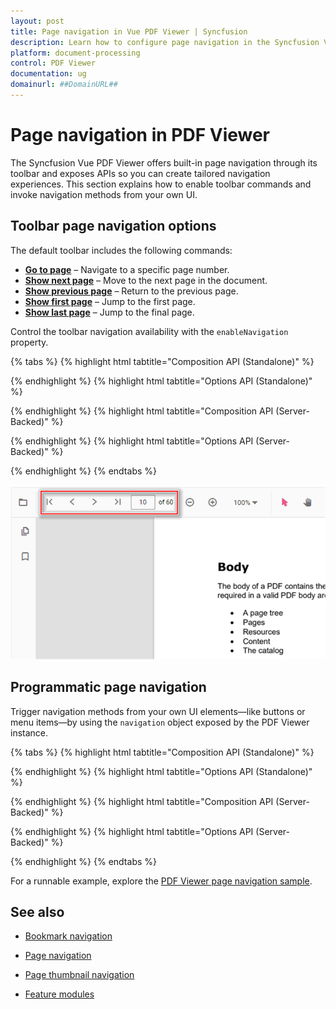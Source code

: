 ```yaml
---
layout: post
title: Page navigation in Vue PDF Viewer | Syncfusion
description: Learn how to configure page navigation in the Syncfusion Vue PDF Viewer component using toolbar commands and custom UI.
platform: document-processing
control: PDF Viewer
documentation: ug
domainurl: ##DomainURL##
---
```


# Page navigation in PDF Viewer

The Syncfusion Vue PDF Viewer offers built-in page navigation through its toolbar and exposes APIs so you can create tailored navigation experiences. This section explains how to enable toolbar commands and invoke navigation methods from your own UI.

## Toolbar page navigation options

The default toolbar includes the following commands:

* [**Go to page**](https://ej2.syncfusion.com/vue/documentation/api/pdfviewer/navigation/#gotopage) – Navigate to a specific page number.
* [**Show next page**](https://ej2.syncfusion.com/vue/documentation/api/pdfviewer/navigation/#gotonextpage) – Move to the next page in the document.
* [**Show previous page**](https://ej2.syncfusion.com/vue/documentation/api/pdfviewer/navigation/#gotopreviouspage) – Return to the previous page.
* [**Show first page**](https://ej2.syncfusion.com/vue/documentation/api/pdfviewer/navigation/#gotofirstpage) – Jump to the first page.
* [**Show last page**](https://ej2.syncfusion.com/vue/documentation/api/pdfviewer/navigation/#gotolastpage) – Jump to the final page.

Control the toolbar navigation availability with the `enableNavigation` property.

{% tabs %}
{% highlight html tabtitle="Composition API (Standalone)" %}
<template>
  <div id="app">
    <ejs-pdfviewer
      id="pdfViewer"
      :documentPath="documentPath"
      :resourceUrl="resourceUrl"
      :enableNavigation="true">
    </ejs-pdfviewer>
  </div>
</template>

<script setup>
import {
  PdfViewerComponent as EjsPdfviewer,
  Toolbar,
  Magnification,
  Navigation,
  LinkAnnotation,
  BookmarkView,
  ThumbnailView,
  TextSelection
} from '@syncfusion/ej2-vue-pdfviewer';
import { provide } from 'vue';

const documentPath = 'https://cdn.syncfusion.com/content/pdf/pdf-succinctly.pdf';
const resourceUrl = 'https://cdn.syncfusion.com/ej2/24.1.41/dist/ej2-pdfviewer-lib';

provide('PdfViewer', [
  Toolbar,
  Magnification,
  Navigation,
  LinkAnnotation,
  BookmarkView,
  ThumbnailView,
  TextSelection
]);
</script>
{% endhighlight %}
{% highlight html tabtitle="Options API (Standalone)" %}
<template>
  <div id="app">
    <ejs-pdfviewer
      id="pdfViewer"
      :documentPath="documentPath"
      :resourceUrl="resourceUrl"
      :enableNavigation="true">
    </ejs-pdfviewer>
  </div>
</template>

<script>
import {
  PdfViewerComponent,
  Toolbar,
  Magnification,
  Navigation,
  LinkAnnotation,
  BookmarkView,
  ThumbnailView,
  TextSelection
} from '@syncfusion/ej2-vue-pdfviewer';

export default {
  name: 'App',
  components: {
    'ejs-pdfviewer': PdfViewerComponent
  },
  data() {
    return {
      documentPath: 'https://cdn.syncfusion.com/content/pdf/pdf-succinctly.pdf',
      resourceUrl: 'https://cdn.syncfusion.com/ej2/24.1.41/dist/ej2-pdfviewer-lib'
    };
  },
  provide: {
    PdfViewer: [
      Toolbar,
      Magnification,
      Navigation,
      LinkAnnotation,
      BookmarkView,
      ThumbnailView,
      TextSelection
    ]
  }
};
</script>
{% endhighlight %}
{% highlight html tabtitle="Composition API (Server-Backed)" %}
<template>
  <div id="app">
    <ejs-pdfviewer
      id="pdfViewer"
      :serviceUrl="serviceUrl"
      :documentPath="documentPath"
      :enableNavigation="true">
    </ejs-pdfviewer>
  </div>
</template>

<script setup>
import {
  PdfViewerComponent as EjsPdfviewer,
  Toolbar,
  Magnification,
  Navigation,
  LinkAnnotation,
  BookmarkView,
  ThumbnailView,
  TextSelection
} from '@syncfusion/ej2-vue-pdfviewer';
import { provide } from 'vue';

const serviceUrl = 'https://document.syncfusion.com/web-services/pdf-viewer/api/pdfviewer';
const documentPath = 'https://cdn.syncfusion.com/content/pdf/pdf-succinctly.pdf';

provide('PdfViewer', [
  Toolbar,
  Magnification,
  Navigation,
  LinkAnnotation,
  BookmarkView,
  ThumbnailView,
  TextSelection
]);
</script>
{% endhighlight %}
{% highlight html tabtitle="Options API (Server-Backed)" %}
<template>
  <div id="app">
    <ejs-pdfviewer
      id="pdfViewer"
      :serviceUrl="serviceUrl"
      :documentPath="documentPath"
      :enableNavigation="true">
    </ejs-pdfviewer>
  </div>
</template>

<script>
import {
  PdfViewerComponent,
  Toolbar,
  Magnification,
  Navigation,
  LinkAnnotation,
  BookmarkView,
  ThumbnailView,
  TextSelection
} from '@syncfusion/ej2-vue-pdfviewer';

export default {
  name: 'App',
  components: {
    'ejs-pdfviewer': PdfViewerComponent
  },
  data() {
    return {
      serviceUrl: 'https://document.syncfusion.com/web-services/pdf-viewer/api/pdfviewer',
      documentPath: 'https://cdn.syncfusion.com/content/pdf/pdf-succinctly.pdf'
    };
  },
  provide: {
    PdfViewer: [
      Toolbar,
      Magnification,
      Navigation,
      LinkAnnotation,
      BookmarkView,
      ThumbnailView,
      TextSelection
    ]
  }
};
</script>
{% endhighlight %}
{% endtabs %}

![PDF Viewer toolbar navigation options](../images/navigation.png)

## Programmatic page navigation

Trigger navigation methods from your own UI elements—like buttons or menu items—by using the `navigation` object exposed by the PDF Viewer instance.

{% tabs %}
{% highlight html tabtitle="Composition API (Standalone)" %}
<template>
  <div id="app">
    <div class="navigation-buttons">
      <button @click="goToFirstPage">Go To First Page</button>
      <button @click="goToLastPage">Go To Last Page</button>
      <button @click="goToNextPage">Go To Next Page</button>
      <button @click="goToPage">Go To Page</button>
      <button @click="goToPreviousPage">Go To Previous Page</button>
    </div>
    <ejs-pdfviewer
      id="pdfViewer"
      ref="pdfViewer"
      :documentPath="documentPath"
      :resourceUrl="resourceUrl">
    </ejs-pdfviewer>
  </div>
</template>

<script setup>
import {
  PdfViewerComponent as EjsPdfviewer,
  Toolbar,
  Magnification,
  Navigation,
  LinkAnnotation,
  BookmarkView,
  ThumbnailView,
  Print,
  TextSelection,
  TextSearch,
  Annotation,
  FormFields
} from '@syncfusion/ej2-vue-pdfviewer';
import { provide, ref } from 'vue';

const pdfViewer = ref(null);
const documentPath = 'https://cdn.syncfusion.com/content/pdf/pdf-succinctly.pdf';
const resourceUrl = 'https://cdn.syncfusion.com/ej2/24.1.41/dist/ej2-pdfviewer-lib';

provide('PdfViewer', [
  Toolbar,
  Magnification,
  Navigation,
  LinkAnnotation,
  BookmarkView,
  ThumbnailView,
  Print,
  TextSelection,
  TextSearch,
  Annotation,
  FormFields
]);

const callNavigation = (callback) => {
  const viewer = pdfViewer.value?.ej2Instances;
  if (viewer) {
    callback(viewer.navigation);
  }
};

const goToFirstPage = () => callNavigation((navigation) => navigation.goToFirstPage());
const goToLastPage = () => callNavigation((navigation) => navigation.goToLastPage());
const goToNextPage = () => callNavigation((navigation) => navigation.goToNextPage());
const goToPage = () => callNavigation((navigation) => navigation.goToPage(4));
const goToPreviousPage = () => callNavigation((navigation) => navigation.goToPreviousPage());
</script>
{% endhighlight %}
{% highlight html tabtitle="Options API (Standalone)" %}
<template>
  <div id="app">
    <div class="navigation-buttons">
      <button @click="goToFirstPage">Go To First Page</button>
      <button @click="goToLastPage">Go To Last Page</button>
      <button @click="goToNextPage">Go To Next Page</button>
      <button @click="goToPage">Go To Page</button>
      <button @click="goToPreviousPage">Go To Previous Page</button>
    </div>
    <ejs-pdfviewer
      id="pdfViewer"
      ref="pdfViewer"
      :documentPath="documentPath"
      :resourceUrl="resourceUrl">
    </ejs-pdfviewer>
  </div>
</template>

<script>
import {
  PdfViewerComponent,
  Toolbar,
  Magnification,
  Navigation,
  LinkAnnotation,
  BookmarkView,
  ThumbnailView,
  Print,
  TextSelection,
  TextSearch,
  Annotation,
  FormFields
} from '@syncfusion/ej2-vue-pdfviewer';

export default {
  name: 'App',
  components: {
    'ejs-pdfviewer': PdfViewerComponent
  },
  data() {
    return {
      documentPath: 'https://cdn.syncfusion.com/content/pdf/pdf-succinctly.pdf',
      resourceUrl: 'https://cdn.syncfusion.com/ej2/24.1.41/dist/ej2-pdfviewer-lib'
    };
  },
  provide: {
    PdfViewer: [
      Toolbar,
      Magnification,
      Navigation,
      LinkAnnotation,
      BookmarkView,
      ThumbnailView,
      Print,
      TextSelection,
      TextSearch,
      Annotation,
      FormFields
    ]
  },
  methods: {
    callNavigation(callback) {
      const viewer = this.$refs.pdfViewer?.ej2Instances;
      if (viewer) {
        callback(viewer.navigation);
      }
    },
    goToFirstPage() {
      this.callNavigation((navigation) => navigation.goToFirstPage());
    },
    goToLastPage() {
      this.callNavigation((navigation) => navigation.goToLastPage());
    },
    goToNextPage() {
      this.callNavigation((navigation) => navigation.goToNextPage());
    },
    goToPage() {
      this.callNavigation((navigation) => navigation.goToPage(4));
    },
    goToPreviousPage() {
      this.callNavigation((navigation) => navigation.goToPreviousPage());
    }
  }
};
</script>
{% endhighlight %}
{% highlight html tabtitle="Composition API (Server-Backed)" %}
<template>
  <div id="app">
    <div class="navigation-buttons">
      <button @click="goToFirstPage">Go To First Page</button>
      <button @click="goToLastPage">Go To Last Page</button>
      <button @click="goToNextPage">Go To Next Page</button>
      <button @click="goToPage">Go To Page</button>
      <button @click="goToPreviousPage">Go To Previous Page</button>
    </div>
    <ejs-pdfviewer
      id="pdfViewer"
      ref="pdfViewer"
      :serviceUrl="serviceUrl"
      :documentPath="documentPath">
    </ejs-pdfviewer>
  </div>
</template>

<script setup>
import {
  PdfViewerComponent as EjsPdfviewer,
  Toolbar,
  Magnification,
  Navigation,
  LinkAnnotation,
  BookmarkView,
  ThumbnailView,
  Print,
  TextSelection,
  TextSearch,
  Annotation,
  FormFields
} from '@syncfusion/ej2-vue-pdfviewer';
import { provide, ref } from 'vue';

const pdfViewer = ref(null);
const serviceUrl = 'https://document.syncfusion.com/web-services/pdf-viewer/api/pdfviewer';
const documentPath = 'https://cdn.syncfusion.com/content/pdf/pdf-succinctly.pdf';

provide('PdfViewer', [
  Toolbar,
  Magnification,
  Navigation,
  LinkAnnotation,
  BookmarkView,
  ThumbnailView,
  Print,
  TextSelection,
  TextSearch,
  Annotation,
  FormFields
]);

const callNavigation = (callback) => {
  const viewer = pdfViewer.value?.ej2Instances;
  if (viewer) {
    callback(viewer.navigation);
  }
};

const goToFirstPage = () => callNavigation((navigation) => navigation.goToFirstPage());
const goToLastPage = () => callNavigation((navigation) => navigation.goToLastPage());
const goToNextPage = () => callNavigation((navigation) => navigation.goToNextPage());
const goToPage = () => callNavigation((navigation) => navigation.goToPage(4));
const goToPreviousPage = () => callNavigation((navigation) => navigation.goToPreviousPage());
</script>
{% endhighlight %}
{% highlight html tabtitle="Options API (Server-Backed)" %}
<template>
  <div id="app">
    <div class="navigation-buttons">
      <button @click="goToFirstPage">Go To First Page</button>
      <button @click="goToLastPage">Go To Last Page</button>
      <button @click="goToNextPage">Go To Next Page</button>
      <button @click="goToPage">Go To Page</button>
      <button @click="goToPreviousPage">Go To Previous Page</button>
    </div>
    <ejs-pdfviewer
      id="pdfViewer"
      ref="pdfViewer"
      :serviceUrl="serviceUrl"
      :documentPath="documentPath">
    </ejs-pdfviewer>
  </div>
</template>

<script>
import {
  PdfViewerComponent,
  Toolbar,
  Magnification,
  Navigation,
  LinkAnnotation,
  BookmarkView,
  ThumbnailView,
  Print,
  TextSelection,
  TextSearch,
  Annotation,
  FormFields
} from '@syncfusion/ej2-vue-pdfviewer';

export default {
  name: 'App',
  components: {
    'ejs-pdfviewer': PdfViewerComponent
  },
  data() {
    return {
      serviceUrl: 'https://document.syncfusion.com/web-services/pdf-viewer/api/pdfviewer',
      documentPath: 'https://cdn.syncfusion.com/content/pdf/pdf-succinctly.pdf'
    };
  },
  provide: {
    PdfViewer: [
      Toolbar,
      Magnification,
      Navigation,
      LinkAnnotation,
      BookmarkView,
      ThumbnailView,
      Print,
      TextSelection,
      TextSearch,
      Annotation,
      FormFields
    ]
  },
  methods: {
    callNavigation(callback) {
      const viewer = this.$refs.pdfViewer?.ej2Instances;
      if (viewer) {
        callback(viewer.navigation);
      }
    },
    goToFirstPage() {
      this.callNavigation((navigation) => navigation.goToFirstPage());
    },
    goToLastPage() {
      this.callNavigation((navigation) => navigation.goToLastPage());
    },
    goToNextPage() {
      this.callNavigation((navigation) => navigation.goToNextPage());
    },
    goToPage() {
      this.callNavigation((navigation) => navigation.goToPage(4));
    },
    goToPreviousPage() {
      this.callNavigation((navigation) => navigation.goToPreviousPage());
    }
  }
};
</script>
{% endhighlight %}
{% endtabs %}

For a runnable example, explore the [PDF Viewer page navigation sample](https://ej2.syncfusion.com/vue/demos/#/material/pdfviewer/default).

## See also

- [Bookmark navigation](https://help.syncfusion.com/document-processing/pdf/pdf-viewer/vue/interactive-pdf-navigation/bookmark-navigation/)
- [Page navigation](https://help.syncfusion.com/document-processing/pdf/pdf-viewer/vue/interactive-pdf-navigation/page-navigation/)
- [Page thumbnail navigation](https://help.syncfusion.com/document-processing/pdf/pdf-viewer/vue/interactive-pdf-navigation/page-thumbnail-navigation/)

- [Feature modules](https://help.syncfusion.com/document-processing/pdf/pdf-viewer/vue/feature-module/)
